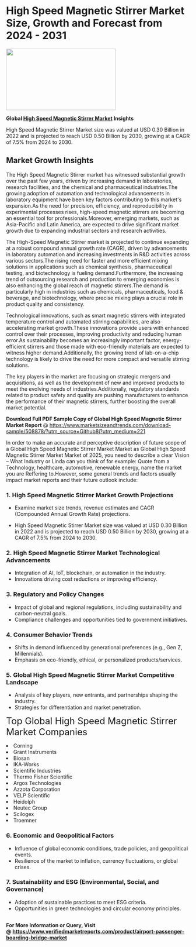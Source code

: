 <H1>High Speed Magnetic Stirrer Market Size, Growth and Forecast from 2024 - 2031</H1><img class="aligncenter size-medium wp-image-584254" src="https://thirdeyenews.in/wp-content/uploads/2024/09/Global-Market-Research-300x168.jpeg" alt="" width="300" height="168" /><p><strong>Global&nbsp;<a href="https://www.marketsizeandtrends.com/download-sample/508878/?utm_source=Github8j?utm_medium=221">High Speed Magnetic Stirrer Market</a> Insights</strong></p><p>High Speed Magnetic Stirrer Market size was valued at USD 0.30 Billion in 2022 and is projected to reach USD 0.50 Billion by 2030, growing at a CAGR of 7.5% from 2024 to 2030.</p><p><h2>Market Growth Insights</h2> <p>The High Speed Magnetic Stirrer market has witnessed substantial growth over the past few years, driven by increasing demand in laboratories, research facilities, and the chemical and pharmaceutical industries.The growing adoption of automation and technological advancements in laboratory equipment have been key factors contributing to this market's expansion.As the need for precision, efficiency, and reproducibility in experimental processes rises, high-speed magnetic stirrers are becoming an essential tool for professionals.Moreover, emerging markets, such as Asia-Pacific and Latin America, are expected to drive significant market growth due to expanding industrial sectors and research activities.</p> <p>The High-Speed Magnetic Stirrer market is projected to continue expanding at a robust compound annual growth rate (CAGR), driven by advancements in laboratory automation and increasing investments in R&D activities across various sectors.The rising need for faster and more efficient mixing solutions in applications such as chemical synthesis, pharmaceutical testing, and biotechnology is fueling demand.Furthermore, the increasing trend of outsourcing research and production to emerging economies is also enhancing the global reach of magnetic stirrers.The demand is particularly high in industries such as chemicals, pharmaceuticals, food & beverage, and biotechnology, where precise mixing plays a crucial role in product quality and consistency.</p> <p>Technological innovations, such as smart magnetic stirrers with integrated temperature control and automated stirring capabilities, are also accelerating market growth.These innovations provide users with enhanced control over their processes, improving productivity and reducing human error.As sustainability becomes an increasingly important factor, energy-efficient stirrers and those made with eco-friendly materials are expected to witness higher demand.Additionally, the growing trend of lab-on-a-chip technology is likely to drive the need for more compact and versatile stirring solutions.</p> <p>The key players in the market are focusing on strategic mergers and acquisitions, as well as the development of new and improved products to meet the evolving needs of industries.Additionally, regulatory standards related to product safety and quality are pushing manufacturers to enhance the performance of their magnetic stirrers, further boosting the overall market potential.</p> <p><span class=""><strong>Download Full PDF Sample Copy of Global High Speed Magnetic Stirrer Market Report</strong> @ <a href="https://www.marketsizeandtrends.com/download-sample/508878/?utm_source=Github8j?utm_medium=221" target="_blank">https://www.marketsizeandtrends.com/download-sample/508878/?utm_source=Github8j?utm_medium=221</a></span></p><p>In order to make an accurate and perceptive description of future scope of a Global&nbsp;High Speed Magnetic Stirrer Market Market as Global&nbsp;High Speed Magnetic Stirrer Market Market of 2025, you need to describe a clear Vision &ndash; What Industry or Linda can you think of for example: Quote from a Technology, healthcare, automotive, renewable energy, name the market you are Reffering to.However, some general trends and factors usually impact market reports and their future outlook include:</p><h3>1.&nbsp;<strong>High Speed Magnetic Stirrer Market Growth Projections</strong></h3><ul><li>Examine market size trends, revenue estimates and CAGR (Compounded Annual Growth Rate) projections.</li><li><p>High Speed Magnetic Stirrer Market size was valued at USD 0.30 Billion in 2022 and is projected to reach USD 0.50 Billion by 2030, growing at a CAGR of 7.5% from 2024 to 2030.</p></li></ul><h3>2.&nbsp;<strong>High Speed Magnetic Stirrer Market Technological Advancements</strong></h3><ul><li>Integration of AI, IoT, blockchain, or automation in the industry.</li><li>Innovations driving cost reductions or improving efficiency.</li></ul><h3>3.&nbsp;<strong>Regulatory and Policy Changes</strong></h3><ul><li>Impact of global and regional regulations, including sustainability and carbon-neutral goals.</li><li>Compliance challenges and opportunities tied to government initiatives.</li></ul><h3>4.&nbsp;<strong>Consumer Behavior Trends</strong></h3><ul><li>Shifts in demand influenced by generational preferences (e.g., Gen Z, Millennials).</li><li>Emphasis on eco-friendly, ethical, or personalized products/services.</li></ul><h3>5.&nbsp;<strong>Global High Speed Magnetic Stirrer Market Competitive Landscape</strong></h3><ul><li>Analysis of key players, new entrants, and partnerships shaping the industry.</li><li>Strategies for differentiation and market penetration.</li></ul><p data-pm-slice="1 1 []"><span style="color: inherit; font-family: inherit; font-size: 25px;">Top Global High Speed Magnetic Stirrer Market Companies</span></p><div class="" data-test-id=""><p><li>Corning</li><li> Grant Instruments</li><li> Biosan</li><li> IKA-Works</li><li> Scientific Industries</li><li> Thermo Fisher Scientific</li><li> Argos Technologies</li><li> Azzota Corporation</li><li> VELP Scientific</li><li> Heidolph</li><li> Neutec Group</li><li> Scilogex</li><li> Troemner</li></p></div><h3>6.&nbsp;<strong>Economic and Geopolitical Factors</strong></h3><ul><li>Influence of global economic conditions, trade policies, and geopolitical events.</li><li>Resilience of the market to inflation, currency fluctuations, or global crises.</li></ul><h3>7.&nbsp;<strong>Sustainability and ESG (Environmental, Social, and Governance)</strong></h3><ul><li>Adoption of sustainable practices to meet ESG criteria.</li><li>Opportunities in green technologies and circular economy principles.</li></ul><h2><strong style="font-size: 14px;">For More Information or Query, Visit @&nbsp;</strong><a style="background-color: #ffffff; font-size: 14px;" href="https://www.marketsizeandtrends.com/report/high-speed-magnetic-stirrer-market/" target="_blank">https://www.verifiedmarketreports.com/product/airport-passenger-boarding-bridge-market</a></h2>